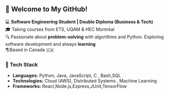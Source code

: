 ## 👋 Welcome to My GitHub!

💻 **Software Engineering Student | Double Diploma (Business & Tech)**  
🎓 Taking courses from ETS, UQAM & HEC Montréal   
🔍 Passionate about **problem-solving** with algorithms and Python. Exploring software development and always **learning**  
🌎Based in Canada 🇨🇦  


### 🔧 Tech Stack
- **Languages:** Python, Java, JavaScript, C , Bash,SQL
- **Technologies:** Cloud (AWS), Distributed Systems , Machine Learning 
- **Frameworks:** React,Node.js,Express,JUnit,TensorFlow




